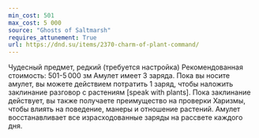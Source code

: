 ```yaml
---
min_cost: 501
max_cost: 5 000
source: "Ghosts of Saltmarsh"
requires_attunement: True
url: https://dnd.su/items/2370-charm-of-plant-command/
---
```


Чудесный предмет, редкий (требуется настройка)
Рекомендованная стоимость: 501-5 000 зм
Амулет имеет 3 заряда. Пока вы носите амулет, вы можете действием потратить 1 заряд, чтобы наложить заклинание разговор с растениям [speak with plants]. Пока заклинание действует, вы также получаете преимущество на проверки Харизмы, чтобы влиять на поведение, манеры и отношение растений. Амулет восстанавливает все израсходованные заряды на рассвете каждого дня.